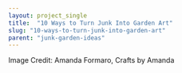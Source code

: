 ```yaml
---
layout: project_single
title:  "10 Ways to Turn Junk Into Garden Art"
slug: "10-ways-to-turn-junk-into-garden-art"
parent: "junk-garden-ideas"
---
```

Image Credit: Amanda Formaro, Crafts by Amanda